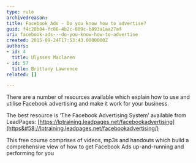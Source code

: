 ```yaml
---
type: rule
archivedreason: 
title: Facebook Ads - Do you know how to advertise?
guid: f4c28b04-fc86-4b2c-809c-b893a1aa27af
uri: facebook-ads---do-you-know-how-to-advertise
created: 2015-09-24T17:53:43.0000000Z
authors:
- id: 4
  title: Ulysses Maclaren
- id: 57
  title: Brittany Lawrence
related: []

---
```


There are a number of resources available which explain how to use and utilise Facebook advertising and make it work for your business.

<!--endintro-->

The best resource is ‘The Facebook Advertising System’ available from LeadPages: [https://lptraining.leadpages.net/facebookadvertising](https&#58;//lptraining.leadpages.net/facebookadvertising/)

This free course comprises of videos, mp3s and handouts which build a comprehensive view of how to get Facebook Ads up-and-running and performing for you
